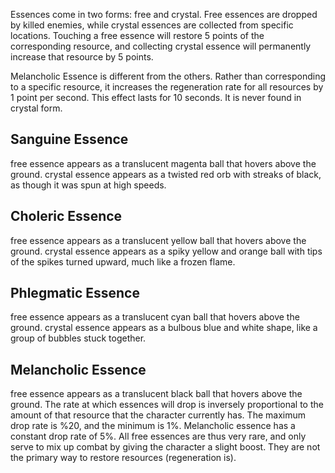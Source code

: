 Essences come in two forms: free and crystal. Free essences are dropped by killed enemies, while crystal essences are collected from specific locations. Touching a free essence will restore 5 points of the corresponding resource, and collecting crystal essence will permanently increase that resource by 5 points.

Melancholic Essence is different from the others. Rather than corresponding to a specific resource, it increases the regeneration rate for all resources by 1 point per second. This effect lasts for 10 seconds. It is never found in crystal form.

## Sanguine Essence
free essence appears as a translucent magenta ball that hovers above the ground.
crystal essence appears as a twisted red orb with streaks of black, as though it was spun at high speeds.

## Choleric Essence
free essence appears as a translucent yellow ball that hovers above the ground.
crystal essence appears as a spiky yellow and orange ball with tips of the spikes turned upward, much like a frozen flame.

## Phlegmatic Essence
free essence appears as a translucent cyan ball that hovers above the ground.
crystal essence appears as a bulbous blue and white shape, like a group of bubbles stuck together.

## Melancholic Essence
free essence appears as a translucent black ball that hovers above the ground.
The rate at which essences will drop is inversely proportional to the amount of that resource that the character currently has. The maximum drop rate is %20, and the minimum is 1%. Melancholic essence has a constant drop rate of 5%. All free essences are thus very rare, and only serve to mix up combat by giving the character a slight boost. They are not the primary way to restore resources (regeneration is).